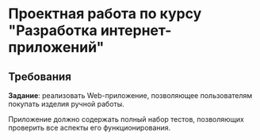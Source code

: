 # Проектная работа по курсу "Разработка интернет-приложений"

## Требования

**Задание**: реализовать Web-приложение, позволяющее пользователям покупать изделия ручной работы.

Приложение должно содержать полный набор тестов, позволяющих проверить все аспекты его функционирования.